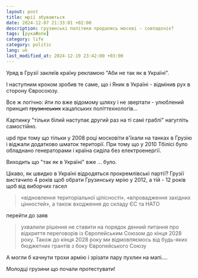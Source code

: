 ```yaml
---
layout: post
title: мрії збуваються
date: 2024-12-07 21:33:01 +02:00
description: грузинські політики продались москві - совпадєніє?
tags: [рукаЖопи]
category: life
category: politic
lang: uk
last_modified_at: 2024-12-19 23:42:00 +03:00
---
```


Уряд в Грузії заклеїв країну рекламою "Аби не так як в Україні".

І наступним кроком зробив те саме, що і Яник в Україні - відмінив рух в сторону Євросоюзу.

Все ж логічно: йти по вже відомому шляху і не 
звертати - улюблений принцип ~~грузинських~~ кацапських політтехнологів...

Картинку "тільки білий наступає другий раз на ті самі граблі" нагугліть самостійно.

upd при тому що тільки у 2008 році московіти в'їхали на танках в Грузію і віджали додатково шматок території.
При тому що у 2010 Тбілісі було обладнано генераторами і країна сиділа без електроенергії.

Виходить що "так як в Україні" вже ... було.

Цікаво, як швидко в Україні відродяться прокремлівські партії?
Грузії вистачило 4 років щоб обрати Грузинську мрію у 2012, а тій - 12 років щоб від виборчих гасел

> «відновлення територіальної цілісності», «впровадження західних цінностей», а також входження до складу ЄС та НАТО 

перейти до заяв 

> ухвалили рішення не ставити на порядок денний питання про відкриття переговорів із Європейським Союзом до кінця 2028 року. Також до кінця 2028 року ми відмовляємось від будь-яких бюджетних грантів з боку Європейського Союзу

А могли б качнути трохи армію і зрізати пару пухлин на мапі.... 

Молодці грузини що почали протестувати!